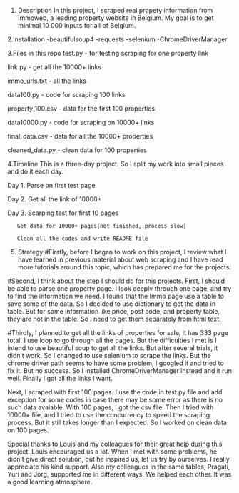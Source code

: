 1. Description
In this project, I scraped real propety information from immoweb, a leading property website in Belgium.
My goal is to get minimal 10 000 inputs for all of Belgium.


2.Installation
-beautifulsoup4
-requests
-selenium
-ChromeDriverManager

3.Files in this repo
test.py - for testing scraping for one property link

link.py - get all the 10000+ links

immo_urls.txt - all the links

data100.py - code for scraping 100 links

property_100.csv - data for the first 100 properties

data10000.py - code for scraping on 10000+ links

final_data.csv - data for all the 10000+ properties

cleaned_data.py - clean data for 100 properties

4.Timeline
This is a three-day project. So I split my work into small pieces and do it each day.

Day 1. Parse on first test page

Day 2. Get all the link of 10000+

Day 3. Scarping test for first 10 pages

       Get data for 10000+ pages(not finished, process slow)
       
       Clean all the codes and write README file

5. Strategy
#Firstly, before I began to work on this project, I review what I have learned in previous material about web scraping and I have read more tutorials around this topic, which has prepared me for the projects. 

#Second, I think about the step I should do for this projects.
First, I should be able to parse one property page. I look deeply through one page, and try to find the information we need. I found that the Immo page use a table to save some of the data. So I decided to use dictionary to get the data in table. But for some information like price, post code, and property table, they are not in the table. So I need to get them separately from html text.

#Thirdly, I planned to get all the links of properties for sale, it has 333 page total. I use loop to go through all the pages. But the difficulties I met is I intend to use beautiful soup to get all the links. But after several trials, it didn’t work. So I changed to use selenium to scrape the links. But the chrome driver path seems to have some problem, I googled it and tried to fix it. But no success. So I installed ChromeDriverManager instead and it run well. Finally I got all the links I want.

Next, I scraped with first 100 pages. I use the code in test.py file and add exception for some codes in case there may be some error as there is no such data avaiable. With 100 pages, I got the csv file. Then I tried with 10000+ file, and I tried to use the concurrency to speed the scraping process. But it still takes longer than I expected. So I worked on clean data on 100 pages.

Special thanks to Louis and my colleagues for their great help during this project. Louis encouraged us a lot. When I met with some problems, he didn’t give direct solution, but he inspired us, let us try by ourselves. I really appreciate his kind support. Also my colleagues in the same tables, Pragati, Yuri and Jorg, supported me in different ways. We helped each other. It was a good learning atmosphere.
